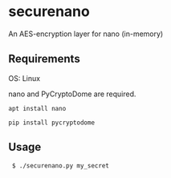 # securenano
An AES-encryption layer for nano (in-memory)


## Requirements

OS: Linux

nano and PyCryptoDome are required.

`apt install nano`

`pip install pycryptodome`


## Usage
` $ ./securenano.py my_secret`
